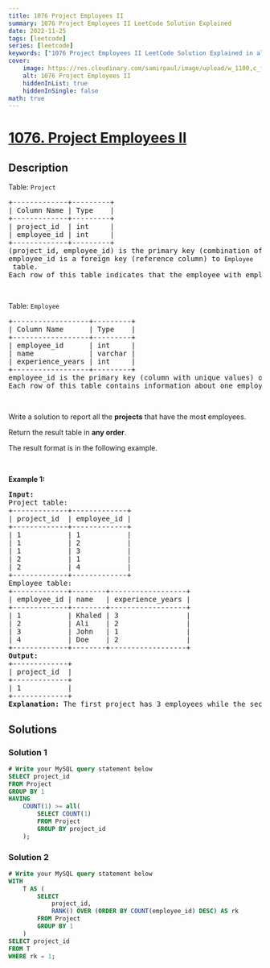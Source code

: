 ```yaml
---
title: 1076 Project Employees II
summary: 1076 Project Employees II LeetCode Solution Explained
date: 2022-11-25
tags: [leetcode]
series: [leetcode]
keywords: ["1076 Project Employees II LeetCode Solution Explained in all languages", "1076 Project Employees II", "LeetCode", "leetcode solution in Python3 C++ Java Go PHP Ruby Swift TypeScript Rust C# JavaScript C", "GeeksforGeeks", "InterviewBit", "Coding Ninjas", "HackerRank", "HackerEarth", "CodeChef", "TopCoder", "AlgoExpert", "freeCodeCamp", "Codeforces", "GitHub", "AtCoder", "Samir Paul"]
cover:
    image: https://res.cloudinary.com/samirpaul/image/upload/w_1100,c_fit,co_rgb:FFFFFF,l_text:Arial_75_bold:1076 Project Employees II - Solution Explained/problem-solving.webp
    alt: 1076 Project Employees II
    hiddenInList: true
    hiddenInSingle: false
math: true
---
```



# [1076. Project Employees II](https://leetcode.com/problems/project-employees-ii)


## Description

<p>Table: <code>Project</code></p>

<pre>
+-------------+---------+
| Column Name | Type    |
+-------------+---------+
| project_id  | int     |
| employee_id | int     |
+-------------+---------+
(project_id, employee_id) is the primary key (combination of columns with unique values) of this table.
employee_id is a foreign key (reference column) to <code>Employee</code> table.
Each row of this table indicates that the employee with employee_id is working on the project with project_id.
</pre>

<p>&nbsp;</p>

<p>Table: <code>Employee</code></p>

<pre>
+------------------+---------+
| Column Name      | Type    |
+------------------+---------+
| employee_id      | int     |
| name             | varchar |
| experience_years | int     |
+------------------+---------+
employee_id is the primary key (column with unique values) of this table.
Each row of this table contains information about one employee.
</pre>

<p>&nbsp;</p>

<p>Write a solution to report all the <strong>projects</strong> that have the most employees.</p>

<p>Return the result table in <strong>any order</strong>.</p>

<p>The result format is in the following example.</p>

<p>&nbsp;</p>
<p><strong class="example">Example 1:</strong></p>

<pre>
<strong>Input:</strong> 
Project table:
+-------------+-------------+
| project_id  | employee_id |
+-------------+-------------+
| 1           | 1           |
| 1           | 2           |
| 1           | 3           |
| 2           | 1           |
| 2           | 4           |
+-------------+-------------+
Employee table:
+-------------+--------+------------------+
| employee_id | name   | experience_years |
+-------------+--------+------------------+
| 1           | Khaled | 3                |
| 2           | Ali    | 2                |
| 3           | John   | 1                |
| 4           | Doe    | 2                |
+-------------+--------+------------------+
<strong>Output:</strong> 
+-------------+
| project_id  |
+-------------+
| 1           |
+-------------+
<strong>Explanation:</strong> The first project has 3 employees while the second one has 2.
</pre>

## Solutions

### Solution 1

<!-- tabs:start -->

```sql
# Write your MySQL query statement below
SELECT project_id
FROM Project
GROUP BY 1
HAVING
    COUNT(1) >= all(
        SELECT COUNT(1)
        FROM Project
        GROUP BY project_id
    );
```

<!-- tabs:end -->

### Solution 2

<!-- tabs:start -->

```sql
# Write your MySQL query statement below
WITH
    T AS (
        SELECT
            project_id,
            RANK() OVER (ORDER BY COUNT(employee_id) DESC) AS rk
        FROM Project
        GROUP BY 1
    )
SELECT project_id
FROM T
WHERE rk = 1;
```

<!-- tabs:end -->

<!-- end -->
